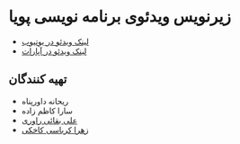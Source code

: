 # زیرنویس ویدئوی برنامه نویسی پویا

* [ لینک ویدئو در یوتیوب](https://youtu.be/oifN-YVlrq8)
* [ لینک ویدئو در آپارات]()

## تهیه کنندگان

- ریحانه داورپناه
- سارا کاظم زاده
- [علی بقائی راوری](https://github.com/FarerABR)
- [زهرا کرباسی کاخکی](https://github.com/ZKarbasi)

